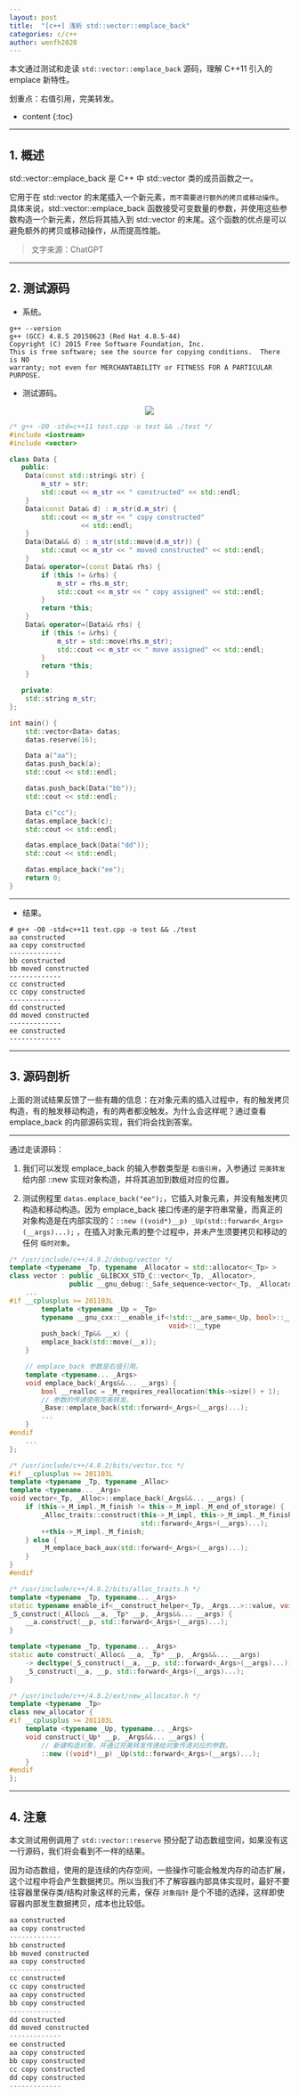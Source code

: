 ```yaml
---
layout: post
title:  "[c++] 浅析 std::vector::emplace_back"
categories: c/c++
author: wenfh2020
---
```


本文通过测试和走读 `std::vector::emplace_back` 源码，理解 C++11 引入的 emplace 新特性。

划重点：右值引用，完美转发。


* content
{:toc}



---

## 1. 概述

std::vector::emplace_back 是 C++ 中 std::vector 类的成员函数之一。

它用于在 std::vector 的末尾插入一个新元素，`而不需要进行额外的拷贝或移动操作`。具体来说，std::vector::emplace_back 函数接受可变数量的参数，并使用这些参数构造一个新元素，然后将其插入到 std::vector 的末尾。这个函数的优点是可以避免额外的拷贝或移动操作，从而提高性能。

> 文字来源：ChatGPT

---

## 2. 测试源码

* 系统。

```shell
g++ --version                                 
g++ (GCC) 4.8.5 20150623 (Red Hat 4.8.5-44)
Copyright (C) 2015 Free Software Foundation, Inc.
This is free software; see the source for copying conditions.  There is NO
warranty; not even for MERCHANTABILITY or FITNESS FOR A PARTICULAR PURPOSE.
```

* 测试源码。

<div align=center><img src="/images/2023/2023-08-01-23-18-17.png" data-action="zoom"></div>

```cpp
/* g++ -O0 -std=c++11 test.cpp -o test && ./test */
#include <iostream>
#include <vector>

class Data {
   public:
    Data(const std::string& str) {
        m_str = str;
        std::cout << m_str << " constructed" << std::endl;
    }
    Data(const Data& d) : m_str(d.m_str) {
        std::cout << m_str << " copy constructed"
                  << std::endl;
    }
    Data(Data&& d) : m_str(std::move(d.m_str)) {
        std::cout << m_str << " moved constructed" << std::endl;
    }
    Data& operator=(const Data& rhs) {
        if (this != &rhs) {
            m_str = rhs.m_str;
            std::cout << m_str << " copy assigned" << std::endl;
        }
        return *this;
    }
    Data& operator=(Data&& rhs) {
        if (this != &rhs) {
            m_str = std::move(rhs.m_str);
            std::cout << m_str << " move assigned" << std::endl;
        }
        return *this;
    }

   private:
    std::string m_str;
};

int main() {
    std::vector<Data> datas;
    datas.reserve(16);

    Data a("aa");
    datas.push_back(a);
    std::cout << std::endl;

    datas.push_back(Data("bb"));
    std::cout << std::endl;

    Data c("cc");
    datas.emplace_back(c);
    std::cout << std::endl;

    datas.emplace_back(Data("dd"));
    std::cout << std::endl;

    datas.emplace_back("ee");
    return 0;
}
```

---

* 结果。

```shell
# g++ -O0 -std=c++11 test.cpp -o test && ./test 
aa constructed
aa copy constructed
-------------
bb constructed
bb moved constructed
-------------
cc constructed
cc copy constructed
-------------
dd constructed
dd moved constructed
-------------
ee constructed
-------------
```

---

## 3. 源码剖析

上面的测试结果反馈了一些有趣的信息：在对象元素的插入过程中，有的触发拷贝构造，有的触发移动构造，有的两者都没触发。为什么会这样呢？通过查看 emplace_back 的内部源码实现，我们将会找到答案。

---

通过走读源码：

1. 我们可以发现 emplace_back 的输入参数类型是 `右值引用`，入参通过 `完美转发` 给内部 ::new 实现对象构造，并将其追加到数组对应的位置。

2. 测试例程里 `datas.emplace_back("ee");`，它插入对象元素，并没有触发拷贝构造和移动构造。因为 emplace_back 接口传递的是字符串常量，而真正的对象构造是在内部实现的：`::new ((void*)__p) _Up(std::forward<_Args>(__args)...);` ，在插入对象元素的整个过程中，并未产生须要拷贝和移动的任何 `临时对象`。

```cpp
/* /usr/include/c++/4.8.2/debug/vector */
template <typename _Tp, typename _Allocator = std::allocator<_Tp> >
class vector : public _GLIBCXX_STD_C::vector<_Tp, _Allocator>,
               public __gnu_debug::_Safe_sequence<vector<_Tp, _Allocator> > {
    ...
#if __cplusplus >= 201103L
        template <typename _Up = _Tp>
        typename __gnu_cxx::__enable_if<!std::__are_same<_Up, bool>::__value,
                                        void>::__type
        push_back(_Tp&& __x) {
        emplace_back(std::move(__x));
    }

    // emplace_back 参数是右值引用。
    template <typename... _Args>
    void emplace_back(_Args&&... __args) {
        bool __realloc = _M_requires_reallocation(this->size() + 1);
        // 参数的传递使用完美转发。
        _Base::emplace_back(std::forward<_Args>(__args)...);
        ...
    }
#endif
    ...
};

/* /usr/include/c++/4.8.2/bits/vector.tcc */
#if __cplusplus >= 201103L
template <typename _Tp, typename _Alloc>
template <typename... _Args>
void vector<_Tp, _Alloc>::emplace_back(_Args&&... __args) {
    if (this->_M_impl._M_finish != this->_M_impl._M_end_of_storage) {
        _Alloc_traits::construct(this->_M_impl, this->_M_impl._M_finish,
                                 std::forward<_Args>(__args)...);
        ++this->_M_impl._M_finish;
    } else {
        _M_emplace_back_aux(std::forward<_Args>(__args)...);
    }
}
#endif

/* /usr/include/c++/4.8.2/bits/alloc_traits.h */
template <typename _Tp, typename... _Args>
static typename enable_if<__construct_helper<_Tp, _Args...>::value, void>::type
_S_construct(_Alloc& __a, _Tp* __p, _Args&&... __args) {
    __a.construct(__p, std::forward<_Args>(__args)...);
}

template <typename _Tp, typename... _Args>
static auto construct(_Alloc& __a, _Tp* __p, _Args&&... __args)
    -> decltype(_S_construct(__a, __p, std::forward<_Args>(__args)...)) {
    _S_construct(__a, __p, std::forward<_Args>(__args)...);
}

/* /usr/include/c++/4.8.2/ext/new_allocator.h */
template <typename _Tp>
class new_allocator {
#if __cplusplus >= 201103L
    template <typename _Up, typename... _Args>
    void construct(_Up* __p, _Args&&... __args) {
        // 新建构造对象，并通过完美转发传递给对象传递对应的参数。
        ::new ((void*)__p) _Up(std::forward<_Args>(__args)...);
    }
#endif
};
```

---

## 4. 注意

本文测试用例调用了 `std::vector::reserve` 预分配了动态数组空间，如果没有这一行源码，我们将会看到不一样的结果。

因为动态数组，使用的是连续的内存空间，一些操作可能会触发内存的动态扩展，这个过程中将会产生数据拷贝。所以当我们不了解容器内部具体实现时，最好不要往容器里保存类/结构对象这样的元素，保存 `对象指针` 是个不错的选择，这样即使容器内部发生数据拷贝，成本也比较低。

```cpp
aa constructed
aa copy constructed
-------------
bb constructed
bb moved constructed
aa copy constructed
-------------
cc constructed
cc copy constructed
aa copy constructed
bb copy constructed
-------------
dd constructed
dd moved constructed
-------------
ee constructed
aa copy constructed
bb copy constructed
cc copy constructed
dd copy constructed
-------------
```
